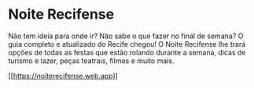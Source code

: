# Noite Recifense
Não tem ideia para onde ir? Não sabe o que fazer no final de semana? O guia completo e atualizado do Recife chegou! O Noite Recifense lhe trará opções de todas as festas que estão rolando durante a semana, dicas de turismo e lazer, peças teatrais, filmes e muito mais.

[[https://noiterecifense.web.app]]